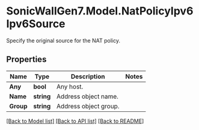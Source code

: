 # SonicWallGen7.Model.NatPolicyIpv6Ipv6Source
Specify the original source for the NAT policy.

## Properties

Name | Type | Description | Notes
------------ | ------------- | ------------- | -------------
**Any** | **bool** | Any host. | 
**Name** | **string** | Address object name. | 
**Group** | **string** | Address object group. | 

[[Back to Model list]](../README.md#documentation-for-models) [[Back to API list]](../README.md#documentation-for-api-endpoints) [[Back to README]](../README.md)

